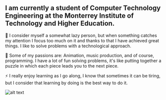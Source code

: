 ## I am currently a student of Computer Technology Engineering at the Monterrey Institute of Technology and Higher Education.

💬 I consider myself a somewhat lazy person, but when something catches my attention I focus too much on it and thanks to that I have achieved great things. I like to solve problems with a technological approach.

🌱 Some of my passions are: Animation, music production, and of course, programming. I have a lot of fun solving problems, it's like putting together a puzzle in which each piece leads you to the next piece.

⚡ I really enjoy learning as I go along, I know that sometimes it can be tiring, but I consider that learning by doing is the best way to do it.

![alt text](https://citris-uc.org/wp-content/uploads/2019/10/Tec-de-Monterrey-logo-horizontal-blue.png)
<!--
**OlivaresM-TEC-Monterrey/OlivaresM-TEC-Monterrey** is a ✨ _special_ ✨ repository because its `README.md` (this file) appears on your GitHub profile.

Here are some ideas to get you started:

- 🔭 I’m currently working on ...
- 🌱 I’m currently learning ...
- 👯 I’m looking to collaborate on ...
- 🤔 I’m looking for help with ...
- 💬 Ask me about ...
- 📫 How to reach me: ...
- 😄 Pronouns: ...
- ⚡ Fun fact: ...
-->
